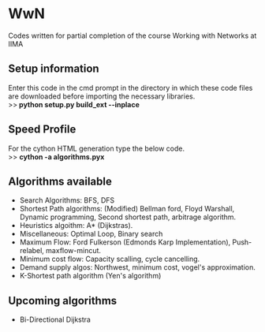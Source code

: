 # WwN
Codes written for partial completion of the course Working with Networks at IIMA
<H2> Setup information </H2>
Enter this code in the cmd prompt in the directory in which these code files are downloaded before importing the necessary libraries.
<br>
>><b> python setup.py build_ext --inplace </b>

<h2> Speed Profile </h2>
For the cython HTML generation type the below code.
<br>
>> <b>cython -a algorithms.pyx</b>
 <h2>Algorithms available </h2>
 <ul style="list-style-type:disc;">
  <li>Search Algorithms: BFS, DFS</li>
  <li>Shortest Path algorithms: (Modified) Bellman ford, Floyd Warshall, Dynamic programming, Second shortest path, arbitrage algorithm.</li>
  <li> Heuristics algoithm: A* (Dijkstras).
  <li> Miscellaneous: Optimal Loop, Binary search
  <li> Maximum Flow: Ford Fulkerson (Edmonds Karp Implementation), Push-relabel, maxflow-mincut.
  <li> Minimum cost flow: Capacity scalling, cycle cancelling.
  <li> Demand supply algos: Northwest, minimum cost, vogel's approximation.
   <li> K-Shortest path algorithm (Yen's algorithm)
</ul>

<h2> Upcoming algorithms </h2>

<ul style="list-style-type:disc;">

<li> Bi-Directional Dijkstra

</ul>
